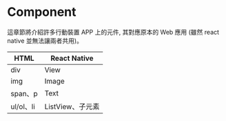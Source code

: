 # Component

這章節將介紹許多行動裝置 APP 上的元件, 其對應原本的 Web 應用 (雖然 react native 並無法讓兩者共用)。

| HTML | React Native |
| -- | -- |
| div | View |
| img | Image |
| span、p | Text |
| ul/ol、li | ListView、子元素 |
